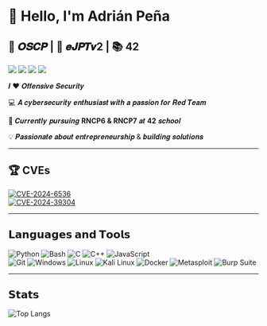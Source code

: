 # 👋 Hello, I'm **Adrián Peña**  
## 🐉 𝑶𝑺𝑪𝑷 | 🎯 𝒆𝑱𝑷𝑻𝒗2 | 📚 42

[![](https://img.shields.io/badge/-LinkedIn-blue?style=flat-square&logo=linkedin&logoColor=ffffff)](https://linkedin.com/in/adrian-pena-dev) 
[![](https://img.shields.io/badge/-HackTheBox-%23239120?style=flat-square&logo=hackthebox&logoColor=ffffff)](https://app.hackthebox.com/users/1586817) 
[![](https://img.shields.io/badge/-GitHub-%23181717?style=flat-square&logo=github&logoColor=ffffff)](https://github.com/apena-ba) 
[![](https://img.shields.io/badge/-Medium-000000?style=flat-square&logo=medium&logoColor=ffffff)](https://medium.com/@adripbar03)

𝑰 ❤️ 𝑶𝒇𝒇𝒆𝒏𝒔𝒊𝒗𝒆 𝑺𝒆𝒄𝒖𝒓𝒊𝒕𝒚

💻 𝑨 𝒄𝒚𝒃𝒆𝒓𝒔𝒆𝒄𝒖𝒓𝒊𝒕𝒚 𝒆𝒏𝒕𝒉𝒖𝒔𝒊𝒂𝒔𝒕 𝒘𝒊𝒕𝒉 𝒂 𝒑𝒂𝒔𝒔𝒊𝒐𝒏 𝒇𝒐𝒓 𝑹𝒆𝒅 𝑻𝒆𝒂𝒎

🚀 𝑪𝒖𝒓𝒓𝒆𝒏𝒕𝒍𝒚 𝒑𝒖𝒓𝒔𝒖𝒊𝒏𝒈 **RNCP6 & RNCP7** 𝒂𝒕 **42** 𝒔𝒄𝒉𝒐𝒐𝒍

💡 𝑷𝒂𝒔𝒔𝒊𝒐𝒏𝒂𝒕𝒆 𝒂𝒃𝒐𝒖𝒕 𝒆𝒏𝒕𝒓𝒆𝒑𝒓𝒆𝒏𝒆𝒖𝒓𝒔𝒉𝒊𝒑 & 𝒃𝒖𝒊𝒍𝒅𝒊𝒏𝒈 𝒔𝒐𝒍𝒖𝒕𝒊𝒐𝒏𝒔

---

## 🏆 CVEs 

[![CVE-2024-6536](https://svg.bookmark.style/api?url=https://wpscan.com/vulnerability/ee40c1c6-4186-4b97-866c-fb0e76cedeb8/&mode=light&style=horizontal)](https://wpscan.com/vulnerability/ee40c1c6-4186-4b97-866c-fb0e76cedeb8/)  
[![CVE-2024-39304](https://svg.bookmark.style/api?url=https://github.com/ChurchCRM/CRM/security/advisories/GHSA-2rh6-gr3h-83j9&mode=dark&style=horizontal)](https://github.com/ChurchCRM/CRM/security/advisories/GHSA-2rh6-gr3h-83j9)  

---

## 𝗟𝗮𝗻𝗴𝘂𝗮𝗴𝗲𝘀 𝗮𝗻𝗱 𝗧𝗼𝗼𝗹𝘀  

![Python](https://img.shields.io/badge/-Python-3776AB?style=flat-square&logo=python&logoColor=ffffff) ![Bash](https://img.shields.io/badge/-Bash-4EAA25?style=flat-square&logo=gnu-bash&logoColor=ffffff) ![C](https://img.shields.io/badge/-C-A8B9CC?style=flat-square&logo=c&logoColor=000000) ![C++](https://img.shields.io/badge/-C++-00599C?style=flat-square&logo=cplusplus&logoColor=ffffff) ![JavaScript](https://img.shields.io/badge/-JavaScript-%23F7DF1C?style=flat-square&logo=javascript&logoColor=000000)  
![Git](https://img.shields.io/badge/-Git-F05032?style=flat-square&logo=git&logoColor=ffffff) ![Windows](https://img.shields.io/badge/-Windows-0078D6?style=flat-square&logo=microsoft&logoColor=ffffff) ![Linux](https://img.shields.io/badge/-Linux-FCC624?style=flat-square&logo=linux&logoColor=000000) ![Kali Linux](https://img.shields.io/badge/-Kali%20Linux-268BEE?style=flat-square&logo=kalilinux&logoColor=ffffff) ![Docker](https://img.shields.io/badge/-Docker-2496ED?style=flat-square&logo=docker&logoColor=ffffff) ![Metasploit](https://img.shields.io/badge/-Metasploit-3787C4?style=flat-square&logo=metasploit&logoColor=ffffff) ![Burp Suite](https://img.shields.io/badge/-Burp%20Suite-FF6633?style=flat-square&logo=burpsuite&logoColor=ffffff)  

---

## 𝗦𝘁𝗮𝘁𝘀  

![Top Langs](https://github-readme-stats.vercel.app/api/top-langs?username=apena-ba&show_icons=true&locale=en&layout=compact&theme=dracula)  

